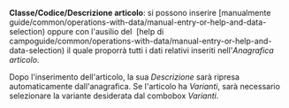 **Classe/Codice/Descrizione articolo**: si possono inserire  [manualmente guide/common/operations-with-data/manual-entry-or-help-and-data-selection) oppure con l'ausilio del  [help di campoguide/common/operations-with-data/manual-entry-or-help-and-data-selection) il quale proporrà tutti i dati relativi inseriti nell'*Anagrafica articolo*.

Dopo l'inserimento dell'articolo, la sua *Descrizione* sarà ripresa automaticamente dall'anagrafica. Se l'articolo ha *Varianti*, sarà necessario selezionare la variante desiderata dal combobox *Varianti*.